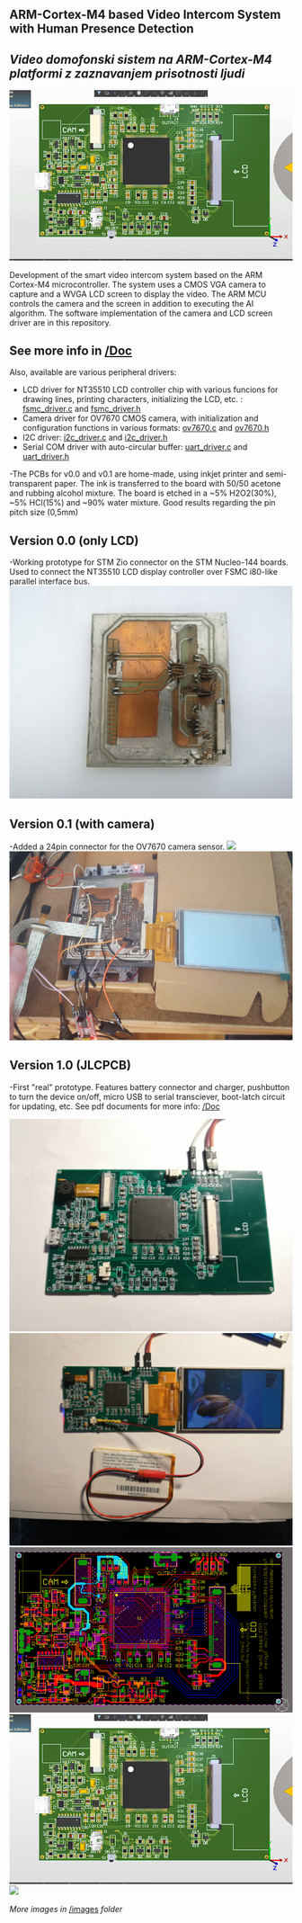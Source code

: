 ## ARM-Cortex-M4 based Video Intercom System with Human Presence Detection
## _Video domofonski sistem na ARM-Cortex-M4 platformi z zaznavanjem prisotnosti ljudi_

![](images/pcb_3D.gif)

Development of the smart video intercom system based on the ARM Cortex-M4 microcontroller. The system uses a CMOS VGA camera to capture and a WVGA LCD screen to display the video. The ARM MCU controls the camera and the screen in addition to executing the AI algorithm. The software implementation of the camera and LCD screen driver are in this repository.

## See more info in [/Doc](https://github.com/MarioGavran/smart_intercom/tree/master/Doc)

Also, available are various peripheral drivers:
* LCD driver for NT35510 LCD controller chip with various funcions for drawing lines, printing characters, initializing the LCD, etc. :
 [fsmc_driver.c](Core/Src/fsmc_driver.c) and [fsmc_driver.h](Core/Inc/fsmc_driver.h)
* Camera driver for OV7670 CMOS camera, with initialization and configuration functions in various formats:
 [ov7670.c](Core/Src/ov7670.c) and [ov7670.h](Core/Inc/ov7670.h)
* I2C driver:
 [i2c_driver.c](Core/Src/i2c_driver.c) and [i2c_driver.h](Core/Inc/i2c_driver.h)
* Serial COM driver with auto-circular buffer:
 [uart_driver.c](Core/Src/uart_driver.c) and [uart_driver.h](Core/Inc/uart_driver.h)

-The PCBs for v0.0 and v0.1 are home-made, using inkjet printer and semi-transparent paper. The ink is transferred to the board with 50/50 acetone and rubbing alcohol mixture. The board is etched in a ~5% H2O2(30%), ~5% HCl(15%) and ~90% water mixture. Good results regarding the pin pitch size (0,5mm)

## Version 0.0 (only LCD)
-Working prototype for STM Zio connector on the STM Nucleo-144 boards. Used to connect the NT35510 LCD display controller over FSMC i80-like parallel interface bus. 
<img src="https://github.com/MarioGavran/smart_intercom/blob/master/images/img0.jpg">

## Version 0.1 (with camera)
-Added a 24pin connector for the OV7670 camera sensor.
<img src="https://github.com/MarioGavran/smart_intercom/blob/master/images/img2.jpg">
<img src="https://github.com/MarioGavran/smart_intercom/blob/master/images/img6.jpg">

## Version 1.0 (JLCPCB)
-First "real" prototype. Features battery connector and charger, pushbutton to turn the device on/off, micro USB to serial transciever, boot-latch circuit for updating, etc. See pdf documents for more info: [/Doc](https://github.com/MarioGavran/smart_intercom/tree/master/Doc)

<img src="https://github.com/MarioGavran/smart_intercom/blob/master/images/img10.jpg">
<img src="https://github.com/MarioGavran/smart_intercom/blob/master/images/img13.jpg"> 


<img src="https://github.com/MarioGavran/smart_intercom/blob/master/images/pcb.png"> 
<img src="https://github.com/MarioGavran/smart_intercom/blob/master/images/pcb_3D.png"> 
<img src="https://github.com/MarioGavran/smart_intercom/blob/master/images/pc_3D.gif"> 


_More images in_ [/images](https://github.com/MarioGavran/smart_intercom/tree/master/images) _folder_

